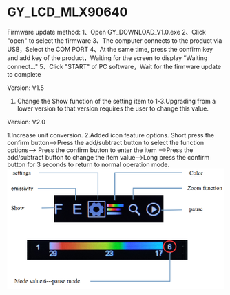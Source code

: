 # GY_LCD_MLX90640
Firmware update method:
1、Open GY_DOWNLOAD_V1.0.exe
2、Click "open" to select the firmware
3、The computer connects to the product via USB，Select the COM PORT
4、At the same time, press the confirm key and add key of the product，Waiting for the screen to display "Waiting connect..."
5、Click "START" of PC software，Wait for the firmware update to complete

Version: V1.5
1. Change the Show function of the setting item to 1-3.Upgrading from a lower version to that version requires the user to change this value.

Version: V2.0

1.Increase unit conversion.
2.Added icon feature options.
  Short press the confirm button-->Press the add/subtract button to select the function options--> Press the confirm button to enter the item
  -->Press the add/subtract button to change the item value-->Long press the confirm button for 3 seconds to return to normal operation mode.
  ![image](https://github.com/GYelectronic/GY_LCD_MLX90640/blob/master/images/function.png)
